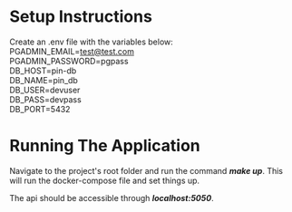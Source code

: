 # Setup Instructions
Create an .env file with the variables below: \
PGADMIN_EMAIL=test@test.com \
PGADMIN_PASSWORD=pgpass \
DB_HOST=pin-db \
DB_NAME=pin_db \
DB_USER=devuser \
DB_PASS=devpass \
DB_PORT=5432

# Running The Application
Navigate to the project's root folder and run the command ***make up***. This will run the docker-compose file and set things up.

The api should be accessible through ***localhost:5050***.
